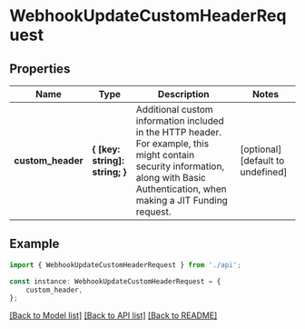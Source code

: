 # WebhookUpdateCustomHeaderRequest


## Properties

Name | Type | Description | Notes
------------ | ------------- | ------------- | -------------
**custom_header** | **{ [key: string]: string; }** | Additional custom information included in the HTTP header. For example, this might contain security information, along with Basic Authentication, when making a JIT Funding request. | [optional] [default to undefined]

## Example

```typescript
import { WebhookUpdateCustomHeaderRequest } from './api';

const instance: WebhookUpdateCustomHeaderRequest = {
    custom_header,
};
```

[[Back to Model list]](../README.md#documentation-for-models) [[Back to API list]](../README.md#documentation-for-api-endpoints) [[Back to README]](../README.md)
